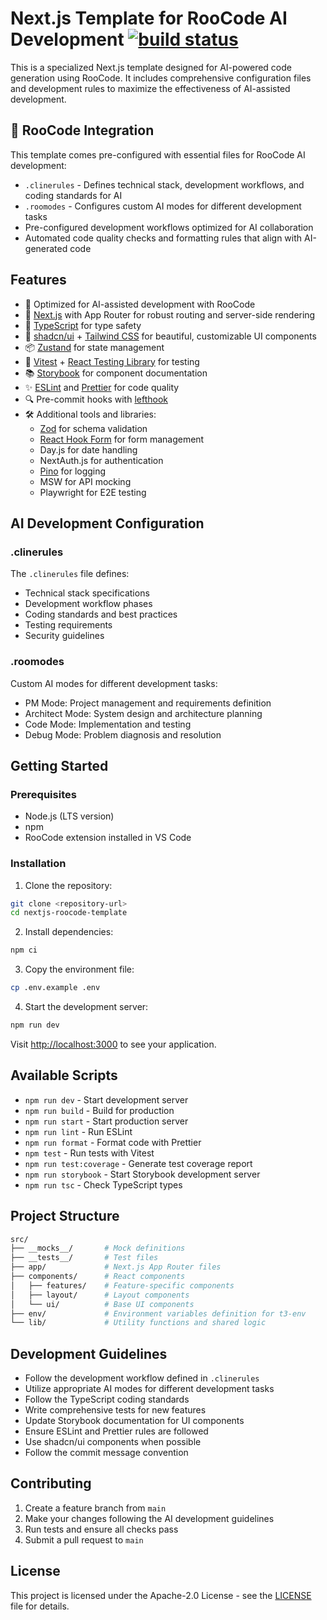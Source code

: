 # Next.js Template for RooCode AI Development [![build status](https://github.com/jonghyo/nextjs-roocode-template/actions/workflows/ci.yml/badge.svg?branch=main)](https://github.com/jonghyo/nextjs-roocode-template/actions/workflows/ci.yml)

This is a specialized Next.js template designed for AI-powered code generation using RooCode. It includes comprehensive configuration files and development rules to maximize the effectiveness of AI-assisted development.

## 🤖 RooCode Integration

This template comes pre-configured with essential files for RooCode AI development:

- `.clinerules` - Defines technical stack, development workflows, and coding standards for AI
- `.roomodes` - Configures custom AI modes for different development tasks
- Pre-configured development workflows optimized for AI collaboration
- Automated code quality checks and formatting rules that align with AI-generated code

## Features

- 🎯 Optimized for AI-assisted development with RooCode
- 🚀 [Next.js](https://nextjs.org/) with App Router for robust routing and server-side rendering
- 💎 [TypeScript](https://www.typescriptlang.org/) for type safety
- 🎨 [shadcn/ui](https://ui.shadcn.com/) + [Tailwind CSS](https://tailwindcss.com/) for beautiful, customizable UI components
- 📦 [Zustand](https://github.com/pmndrs/zustand) for state management
- 🧪 [Vitest](https://vitest.dev/) + [React Testing Library](https://testing-library.com/docs/react-testing-library/intro/) for testing
- 📚 [Storybook](https://storybook.js.org/) for component documentation
- ✨ [ESLint](https://eslint.org/) and [Prettier](https://prettier.io/) for code quality
- 🔍 Pre-commit hooks with [lefthook](https://github.com/evilmartians/lefthook)
- 🛠️ Additional tools and libraries:
  - [Zod](https://zod.dev/) for schema validation
  - [React Hook Form](https://react-hook-form.com/) for form management
  - Day.js for date handling
  - NextAuth.js for authentication
  - [Pino](https://github.com/pinojs/pino) for logging
  - MSW for API mocking
  - Playwright for E2E testing

## AI Development Configuration

### .clinerules

The `.clinerules` file defines:

- Technical stack specifications
- Development workflow phases
- Coding standards and best practices
- Testing requirements
- Security guidelines

### .roomodes

Custom AI modes for different development tasks:

- PM Mode: Project management and requirements definition
- Architect Mode: System design and architecture planning
- Code Mode: Implementation and testing
- Debug Mode: Problem diagnosis and resolution

## Getting Started

### Prerequisites

- Node.js (LTS version)
- npm
- RooCode extension installed in VS Code

### Installation

1. Clone the repository:

```bash
git clone <repository-url>
cd nextjs-roocode-template
```

2. Install dependencies:

```bash
npm ci
```

3. Copy the environment file:

```bash
cp .env.example .env
```

4. Start the development server:

```bash
npm run dev
```

Visit [http://localhost:3000](http://localhost:3000) to see your application.

## Available Scripts

- `npm run dev` - Start development server
- `npm run build` - Build for production
- `npm run start` - Start production server
- `npm run lint` - Run ESLint
- `npm run format` - Format code with Prettier
- `npm test` - Run tests with Vitest
- `npm run test:coverage` - Generate test coverage report
- `npm run storybook` - Start Storybook development server
- `npm run tsc` - Check TypeScript types

## Project Structure

```bash
src/
├── __mocks__/       # Mock definitions
├── __tests__/       # Test files
├── app/             # Next.js App Router files
├── components/      # React components
│   ├── features/    # Feature-specific components
│   ├── layout/      # Layout components
│   └── ui/          # Base UI components
├── env/             # Environment variables definition for t3-env
└── lib/             # Utility functions and shared logic
```

## Development Guidelines

- Follow the development workflow defined in `.clinerules`
- Utilize appropriate AI modes for different development tasks
- Follow the TypeScript coding standards
- Write comprehensive tests for new features
- Update Storybook documentation for UI components
- Ensure ESLint and Prettier rules are followed
- Use shadcn/ui components when possible
- Follow the commit message convention

## Contributing

1. Create a feature branch from `main`
2. Make your changes following the AI development guidelines
3. Run tests and ensure all checks pass
4. Submit a pull request to `main`

## License

This project is licensed under the Apache-2.0 License - see the [LICENSE](LICENSE) file for details.
